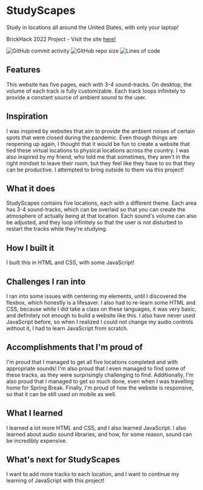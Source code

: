 # StudyScapes
Study in locations all around the United States, with only your laptop!

BrickHack 2022 Project - Visit the site [here!](http://studyscapes.tech)

![GitHub commit activity](https://img.shields.io/github/commit-activity/w/hannacodes/studyscapes) ![GitHub repo size](https://img.shields.io/github/repo-size/hannacodes/studyscapes) ![Lines of code](https://img.shields.io/tokei/lines/github/hannacodes/studyscapes) 

## Features
This website has five pages, each with 3-4 sound-tracks. On desktop, the volume of each track is fully customizable. Each track loops infinitely to provide a constant source of ambient sound to the user. 

## Inspiration
I was inspired by websites that aim to provide the ambient noises of certain spots that were closed during the pandemic. Even though things are reopening up again, I thought that it would be fun to create a website that tied these virtual locations to physical locations across the country. I was also inspired by my friend, who told me that sometimes, they aren't in the right mindset to leave their room, but they feel like they have to so that they can be productive. I attempted to bring outside to them via this project!

## What it does
StudyScapes contains five locations, each with a different theme. Each area has 3-4 sound-tracks, which can be overlaid so that you can create the atmosphere of actually being at that location. Each sound's volume can also be adjusted, and they loop infinitely so that the user is not disturbed to restart the tracks while they're studying. 

## How I built it
I built this in HTML and CSS, with some JavaScript!

## Challenges I ran into
I ran into some issues with centering my elements, until I discovered the flexbox, which honestly is a lifesaver. I also had to re-learn some HTML and CSS, because while I did take a class on these languages, it was very basic, and definitely not enough to build a website like this. I also have never used JavaScript before, so when I realized I could not change my audio controls without it, I had to learn JavaScript from scratch. 

## Accomplishments that I'm proud of
I'm proud that I managed to get all five locations completed and with appropriate sounds!  I'm also proud that I even managed to find some of these tracks, as they were surprisingly challenging to find. Additionally, I'm also proud that I managed to get so much done, even when I was travelling home for Spring Break. Finally, I'm proud of how the website is responsive, so that it can be still used on mobile as well. 

## What I learned
I learned a lot more HTML and CSS, and I also learned JavaScript. I also learned about audio sound libraries, and how, for some reason, sound can be incredibly expensive.

## What's next for StudyScapes
I want to add more tracks to each location, and I want to continue my learning of JavaScript with this project! 

